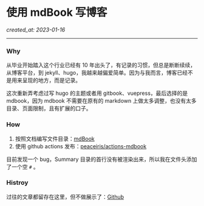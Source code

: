 # 使用 mdBook 写博客

_created_at: 2023-01-16_

---

### Why

从毕业开始踏入这个行业已经有 10 年出头了，有记录的习惯，但总是断断续续，从博客平台，到 jekyll、hugo，我越来越偏爱简单。因为与我而言，博客已经不是用来呈现的地方，而是记录。

这次重新弄考虑过写 hugo 的主题或者用 gitbook、vuepress，最后选择的是 mdbook，因为 mdbook 不需要在原有的 markdown 上做太多调整，也没有太多目录、页面限制，且有扩展的口子。

### How

1. 按照文档编写文件目录：[mdBook](https://rust-lang.github.io/mdBook/index.html)
2. 使用 github actions 发布：[peaceiris/actions-mdbook](https://github.com/peaceiris/actions-mdbook)

目前发现一个 bug，Summary 目录的首行没有被渲染出来，所以我在文件头添加了一个空 `#` 。

### Histroy

过往的文章都留存在这里，但不做展示了：[Github](https://github.com/xiaoler/0x1.im/blob/master/src/archives)
